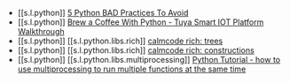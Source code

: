 

-  [[s.l.python]] [5 Python BAD Practices To Avoid][1]
  -  [[s.l.python]] [Brew a Coffee With Python - Tuya Smart IOT Platform Walkthrough][2]
  -  [[s.l.python]] [[s.l.python.libs.rich]] [calmcode rich: trees][3]
  -  [[s.l.python]] [[s.l.python.libs.rich]] [calmcode rich: constructions][4]
  -  [[s.l.python]] [[s.l.python.libs.multiprocessing]] [Python Tutorial - how to use multiprocessing to run multiple functions at the same time][5]

[1]: https://youtu.be/5Ui37whUDrM
[2]: https://youtu.be/Jj2T4TuHRRo
[3]: https://calmcode.io/rich/trees.html
[4]: https://calmcode.io/rich/constructions.html
[5]: https://youtu.be/35yYObtZ95o
